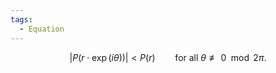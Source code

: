 ```yaml
---
tags:
  - Equation
---
```

$$\begin{equation}\tag{2.2}
      |P(r \cdot \exp(i \theta))| < P(r) \qquad \text{for all $\theta \not\equiv 0 \mod 2\pi$}.
    \end{equation}$$